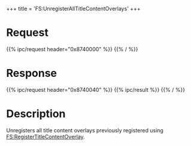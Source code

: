 +++
title = 'FS:UnregisterAllTitleContentOverlays'
+++

# Request

{{% ipc/request header="0x8740000" %}}
{{% / %}}

# Response

{{% ipc/request header="0x8740040" %}}
{{% ipc/result %}}
{{% / %}}

# Description

Unregisters all title content overlays previously registered using [FS:RegisterTitleContentOverlay](FS:RegisterTitleContentOverlay "wikilink").
